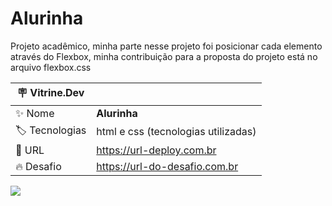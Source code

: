 # Alurinha

Projeto acadêmico, minha parte nesse projeto foi posicionar cada elemento através do Flexbox, minha contribuição para a proposta do projeto está no arquivo flexbox.css

| :placard: Vitrine.Dev |     |
| -------------  | --- |
| :sparkles: Nome        | **Alurinha**
| :label: Tecnologias |html e css (tecnologias utilizadas)
| :rocket: URL         | https://url-deploy.com.br
| :fire: Desafio     | https://url-do-desafio.com.br

<!-- Inserir imagem com a #vitrinedev ao final do link -->
![](https://lh3.googleusercontent.com/qfrsl-mwIPptFZ4celGqGOUNTfZ7bNza6cYEb13suBBVAAb1eG0DWxei018mgF_I8lQ93tCsXTmQ6W-5gOJ65F1GrB4DLucGhNcB_0DfsOYfG0CBoEOEP2YJujEVRxZ1aiUtyNs3-ICCv_x2DIiPqdBP01hblG4jymZ56FjtdplqwWcsyi1O5zDYzmlrRqe9rxhUMc12Ts5ORYiELd-hnaL6IDigi4asgDrvqS4EYxL26KrWVX1wDhJkPCaICaFabZDe9gguDiMeo0ZcrcT0zCEHejAOJuYVwrlPAb6VdedtraLcBdNFeTwLGqqbwxTCsSh2ROCKifS133twf2dxNaDPl_QIE6-wGylZGQZ94Shn8yGWiCXO-ICm78HzQRi-R5S7MHWVkh5WLMPTluegOD8KbxDu_AsvH1ibFQQPGnSN9OoRQgDc6m8C4-l-U3-RY-dcwuJwWlS1FILyPl5_Xnd-puwCbqTpc9bbnEsTniPUjpduLsp323_8_gVRO6eHkAjobTVp-TsiWUV7sagBIg2Ozs66M-O23K7A4_4TNaSFaFLBM1B0nM3pTUDx99N9LnvjH46ILkXeaaMhrmuVurDL29D1BSOPwpOs-jLeSkaPPITfCezl_B0FiFLFCU7NVKEcqrYItisPOt5zW6swX2t5wOs3WCJRKeURrhlPVkxobUIDzVumT09TJ92fa8134aeuC51Kzho1kL32Fm0SZMWIN6IeTkAHTHsMjAdJD6YjlqdWUhwuTFH6pCfUua47v_kzgtN81MNAq4lGs4K4hAWwnYFmjT-lBA=w1357-h606-no?authuser=0)


